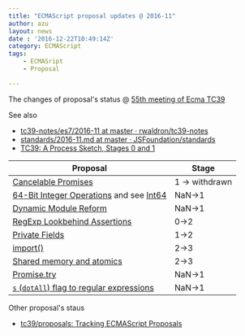 ```yaml
---
title: "ECMAScript proposal updates @ 2016-11"
author: azu
layout: news
date : '2016-12-22T10:49:14Z'
category: ECMAScript
tags:
    - ECMASript
    - Proposal

---
```


The changes of proposal's status @ [55th meeting of Ecma TC39](https://github.com/tc39/agendas/blob/master/2016/11.md "55th meeting of Ecma TC39")

See also

- [tc39-notes/es7/2016-11 at master · rwaldron/tc39-notes](https://github.com/rwaldron/tc39-notes/tree/master/es7/2016-11 "tc39-notes/es7/2016-11 at master · rwaldron/tc39-notes")
- [standards/2016-11.md at master · JSFoundation/standards](https://github.com/JSFoundation/standards/blob/master/reports/TC39/2016-11.md#varius-oddities-on-module-namespace-objects "standards/2016-11.md at master · JSFoundation/standards")
- [TC39: A Process Sketch, Stages 0 and 1](https://thefeedbackloop.xyz/tc39-a-process-sketch-stages-0-and-1/ "TC39: A Process Sketch, Stages 0 and 1")



| Proposal                                 | Stage          |
| ---------------------------------------- | -------------- |
| [Cancelable Promises](https://github.com/tc39/proposal-cancelable-promises "tc39/proposal-cancelable-promises: Former home of the now-withdrawn cancelable promises proposal for JavaScript") | 1 -> withdrawn |
| [64-Bit Integer Operations](https://github.com/BrendanEich/ecma262/tree/int64) and see [Int64](http://www.slideshare.net/BrendanEich/int64 "Int64") | NaN->1         |
| [Dynamic Module Reform](https://github.com/caridy/proposal-dynamic-modules "Dynamic Module Reform") | NaN->1         |
| [RegExp Lookbehind Assertions](https://github.com/tc39/proposal-regexp-lookbehind "RegExp Lookbehind Assertions") | 0->2           |
| [Private Fields](https://github.com/tc39/proposal-private-fields "Private Fields") | 1->2           |
| [import()](https://github.com/tc39/proposal-dynamic-import "import()") | 2->3           |
| [Shared memory and atomics](https://github.com/tc39/ecmascript_sharedmem "Shared memory and atomics") | 2->3           |
| [Promise.try](https://github.com/ljharb/proposal-promise-try "Promise.try") | NaN->1         |
| [`s` (`dotAll`) flag to regular expressions](https://github.com/mathiasbynens/es-regexp-dotall-flag "`s` (`dotAll`) flag to regular expressions") | NaN->1         |

Other proposal's staus 

- [tc39/proposals: Tracking ECMAScript Proposals](https://github.com/tc39/proposals "tc39/proposals: Tracking ECMAScript Proposals")